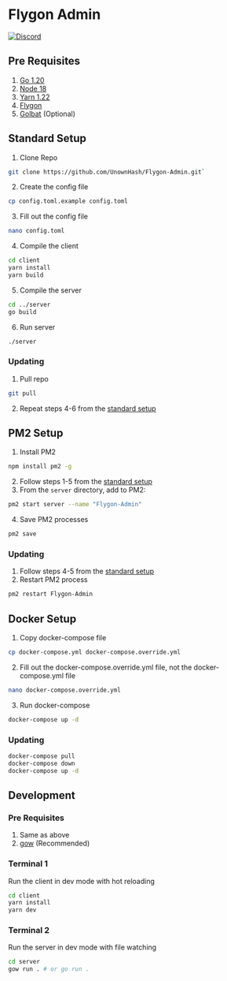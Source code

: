 # Flygon Admin

[![Discord](https://img.shields.io/discord/907337201044582452.svg?label=&logo=discord&logoColor=ffffff&color=7389D8&labelColor=6A7EC2)](https://discord.gg/Vjze47qchG)

## Pre Requisites

1. [Go 1.20](https://go.dev/doc/install)
2. [Node 18](https://nodejs.org/en/download)
3. [Yarn 1.22](https://classic.yarnpkg.com/lang/en/docs/install/#mac-stable)
4. [Flygon](https://github.com/UnownHash/Flygon)
5. [Golbat](https://github.com/UnownHash/Golbat) (Optional)

## Standard Setup

1. Clone Repo

```bash
git clone https://github.com/UnownHash/Flygon-Admin.git`
```

2. Create the config file

```bash
cp config.toml.example config.toml
```

3. Fill out the config file

```bash
nano config.toml
```

4. Compile the client

```bash
cd client
yarn install
yarn build
```

5. Compile the server

```bash
cd ../server
go build
```

6. Run server

```bash
./server
```

### Updating

1. Pull repo

```bash
git pull
```

2. Repeat steps 4-6 from the [standard setup](#standard-setup)

## PM2 Setup

1. Install PM2

```bash
npm install pm2 -g
```

2. Follow steps 1-5 from the [standard setup](#standard-setup)
3. From the `server` directory, add to PM2:

```bash
pm2 start server --name "Flygon-Admin"
```

4. Save PM2 processes

```bash
pm2 save
```

### Updating

1. Follow steps 4-5 from the [standard setup](#standard-setup)
2. Restart PM2 process

```bash
pm2 restart Flygon-Admin
```

## Docker Setup

1. Copy docker-compose file

```bash
cp docker-compose.yml docker-compose.override.yml
```

2. Fill out the docker-compose.override.yml file, not the docker-compose.yml file

```bash
nano docker-compose.override.yml
```

3. Run docker-compose

```bash
docker-compose up -d
```

### Updating

```bash
docker-compose pull
docker-compose down
docker-compose up -d
```

## Development

### Pre Requisites

1. Same as above
2. [gow](https://github.com/bmatzelle/gow) (Recommended)

### Terminal 1

Run the client in dev mode with hot reloading

```bash
cd client
yarn install
yarn dev
```

### Terminal 2

Run the server in dev mode with file watching

```bash
cd server
gow run . # or go run .
```
